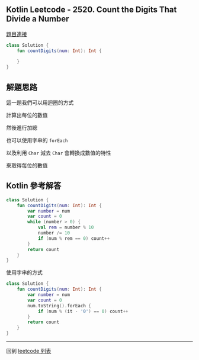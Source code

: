 ## Kotlin Leetcode - 2520. Count the Digits That Divide a Number

[題目連接](https://leetcode.com/problems/count-the-digits-that-divide-a-number/)

```kotlin
class Solution {
    fun countDigits(num: Int): Int {
        
    }
}
```

## 解題思路

這一題我們可以用迴圈的方式

計算出每位的數值

然後進行加總

也可以使用字串的 `forEach` 

以及利用 `Char` 減去 `Char` 會轉換成數值的特性

來取得每位的數值

## Kotlin 參考解答

```kotlin
class Solution {
    fun countDigits(num: Int): Int {
        var number = num
        var count = 0
        while (number > 0) {
            val rem = number % 10
            number /= 10
            if (num % rem == 0) count++
        }
        return count
    }
}
```

使用字串的方式

```kotlin
class Solution {
    fun countDigits(num: Int): Int {
        var number = num
        var count = 0
        num.toString().forEach {
            if (num % (it - '0') == 0) count++
        }
        return count
    }
}
```

------

回到 [leetcode 列表](index.md)

